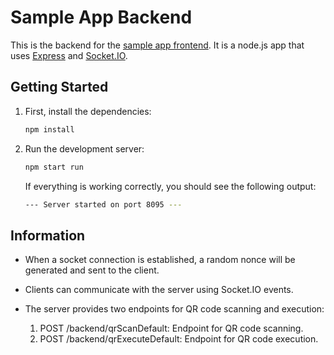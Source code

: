 # Sample App Backend

This is the backend for the [sample app frontend](https://github.com/nomo-app/nomo-id/blob/main/sample-app-frontend/README.md).
It is a node.js app that uses [Express](https://expressjs.com/) and [Socket.IO](https://socket.io/).

## Getting Started

1. First, install the dependencies:

    ```bash
    npm install
    ```

2. Run the development server:

    ```bash
    npm start run
    ```

    If everything is working correctly, you should see the following output:

    ```bash
    --- Server started on port 8095 ---
    ```

## Information

- When a socket connection is established, a random nonce will be generated and sent to the client.

- Clients can communicate with the server using Socket.IO events.

- The server provides two endpoints for QR code scanning and execution:

    1. POST /backend/qrScanDefault: Endpoint for QR code scanning.
    2. POST /backend/qrExecuteDefault: Endpoint for QR code execution.
